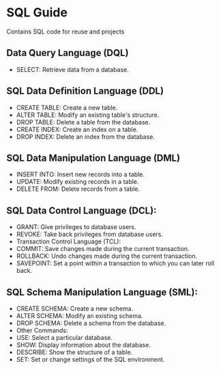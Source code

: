 # SQL Guide
Contains SQL code for reuse and projects

## Data Query Language (DQL)
- SELECT: Retrieve data from a database.

## SQL Data Definition Language (DDL)
- CREATE TABLE: Create a new table.
- ALTER TABLE: Modify an existing table's structure.
- DROP TABLE: Delete a table from the database.
- CREATE INDEX: Create an index on a table.
- DROP INDEX: Delete an index from the database.

## SQL Data Manipulation Language (DML)
- INSERT INTO: Insert new records into a table.
- UPDATE: Modify existing records in a table.
- DELETE FROM: Delete records from a table.

## SQL Data Control Language (DCL):
- GRANT: Give privileges to database users.
- REVOKE: Take back privileges from database users.
- Transaction Control Language (TCL):
- COMMIT: Save changes made during the current transaction.
- ROLLBACK: Undo changes made during the current transaction.
- SAVEPOINT: Set a point within a transaction to which you can later roll back.

## SQL Schema Manipulation Language (SML):
- CREATE SCHEMA: Create a new schema.
- ALTER SCHEMA: Modify an existing schema.
- DROP SCHEMA: Delete a schema from the database.
- Other Commands:
- USE: Select a particular database.
- SHOW: Display information about the database.
- DESCRIBE: Show the structure of a table.
- SET: Set or change settings of the SQL environment.
